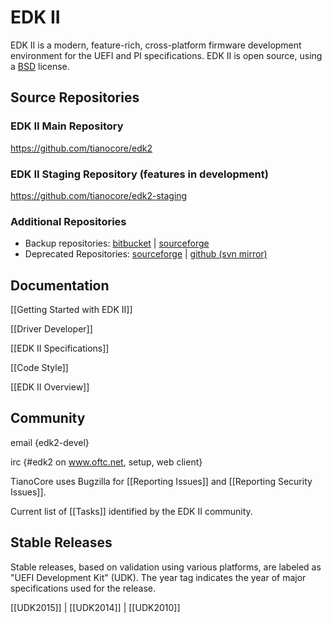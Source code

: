 # EDK II

EDK II is a modern, feature-rich, cross-platform firmware development environment for the UEFI and PI specifications. EDK II is open source, using a [BSD](http://www.opensource.org/licenses/bsd-license.php) license.

## Source Repositories

### EDK II Main Repository

<https://github.com/tianocore/edk2>

### EDK II Staging Repository (features in development)

<https://github.com/tianocore/edk2-staging>

### Additional Repositories

* Backup repositories: [bitbucket](https://bitbucket.org/tianocore/edk2) | [sourceforge](https://sourceforge.net/p/tianocore/edk2)
* Deprecated Repositories: [sourceforge](https://svn.code.sf.net/p/edk2/code/trunk/edk2) | [github (svn mirror)](https://github.com/tianocore/edk2/trunk)

## Documentation

[[Getting Started with EDK II]]

[[Driver Developer]]

[[EDK II Specifications]]

[[Code Style]]

[[EDK II Overview]]

## Community

email {edk2-devel}

irc {#edk2 on www.oftc.net, setup, web client}

TianoCore uses Bugzilla for [[Reporting Issues]] and [[Reporting Security Issues]].

Current list of [[Tasks]] identified by the EDK II community.

## Stable Releases

Stable releases, based on validation using various platforms, are labeled as "UEFI Development Kit" (UDK). The year tag indicates the year of major specifications used for the release.

[[UDK2015]] | [[UDK2014]] | [[UDK2010]]

